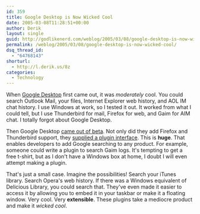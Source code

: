 ```yaml
---
id: 359
title: Google Desktop is Now Wicked Cool
date: 2005-03-08T11:28:51+00:00
author: Derik
layout: single
guid: http://godlikenerd.com/weblog/2005/03/08/google-desktop-is-now-wicked-cool/
permalink: /weblog/2005/03/08/google-desktop-is-now-wicked-cool/
dsq_thread_id:
  - "64768143"
shorturl:
  - http://l.derik.us/8z
categories:
  - Technology
---
```

When [Google Desktop](http://desktop.google.com) first came out, it was _moderately_ cool. You could search Outlook Mail, your files, Internet Explorer web history, and AOL IM chat history. I use Windows at work, so I tested it out. It worked from what I could tell, but I use Thunderbird for mail, Firefox for web, and Gaim for AIM chat. I totally forgot about Google Desktop.

Then Google Desktop [came out of beta](http://www.google.com/googleblog/2005/03/taking-plunge.html). Not only did they add Firefox and Thunderbird support, they [supplied a plugin interface](http://desktop.google.com/developer.html). This is **huge**. That enables developers to add Google searching to any product. For example, someone could write a plugin to search Gaim logs. It's tempting to get a free t-shirt, but as I don't have a Windows box at home, I doubt I will even attempt making a plugin.

That's just a small case. Imagine the possibilities! Search your iTunes library. Search Opera's web history. If there was a Windows equivalent of Delicious Library, you could search that. They've even made it easier to access it by allowing you to embed it in your taskbar or make it a floating window. Very cool. Very **extensible**. These plugins take a mediocre product and make it _wicked cool_.